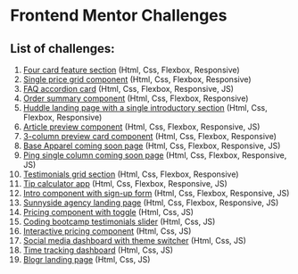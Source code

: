 # Frontend Mentor Challenges

## List of challenges:

1. [Four card feature section](https://happy-swanson-6b9ae4.netlify.app/four-card-feature-section-master/index.html) (Html, Css, Flexbox, Responsive)
2. [Single price grid component](https://happy-swanson-6b9ae4.netlify.app/single-price-grid-component-master/index.html) (Html, Css, Flexbox, Responsive)
3. [FAQ accordion card](https://happy-swanson-6b9ae4.netlify.app/faq-accordion-card-main/index.html) (Html, Css, Flexbox, Responsive, JS)
4. [Order summary component](https://happy-swanson-6b9ae4.netlify.app/order-summary-component-main/index.html) (Html, Css, Flexbox, Responsive)
5. [Huddle landing page with a single introductory section](https://happy-swanson-6b9ae4.netlify.app/huddle-landing-page-with-single-introductory-section-master/index.html) (Html, Css, Flexbox, Responsive)
6. [Article preview component](https://happy-swanson-6b9ae4.netlify.app/article-preview-component-master/index.html) (Html, Css, Flexbox, Responsive, JS)
7. [3-column preview card component](https://happy-swanson-6b9ae4.netlify.app/3-column-preview-card-component-main/index.html) (Html, Css, Flexbox, Responsive)
8. [Base Apparel coming soon page](https://happy-swanson-6b9ae4.netlify.app/base-apparel-coming-soon-master/index.html) (Html, Css, Flexbox, Responsive, JS)
9. [Ping single column coming soon page](https://happy-swanson-6b9ae4.netlify.app/ping-coming-soon-page-master/index.html) (Html, Css, Flexbox, Responsive, JS)
10. [Testimonials grid section](https://happy-swanson-6b9ae4.netlify.app/testimonials-grid-section-main/index.html) (Html, Css, Flexbox, Responsive)
11. [Tip calculator app](https://happy-swanson-6b9ae4.netlify.app/tip-calculator-app-main/index.html) (Html, Css, Flexbox, Responsive, JS)
12. [Intro component with sign-up form](https://happy-swanson-6b9ae4.netlify.app/intro-component-with-signup-form-master/index.html) (Html, Css, Flexbox, Responsive, JS)
13. [Sunnyside agency landing page](https://happy-swanson-6b9ae4.netlify.app/sunnyside-agency-landing-page-main/index.html) (Html, Css, Flexbox, Responsive, JS)
14. [Pricing component with toggle](https://happy-swanson-6b9ae4.netlify.app/pricing-component-with-toggle-master/index.html) (Html, Css, JS)
15. [Coding bootcamp testimonials slider](https://happy-swanson-6b9ae4.netlify.app/coding-bootcamp-testimonials-slider-master/index.html) (Html, Css, JS)
16. [Interactive pricing component](https://happy-swanson-6b9ae4.netlify.app/interactive-pricing-component-main/index.html) (Html, Css, JS)
17. [Social media dashboard with theme switcher](https://happy-swanson-6b9ae4.netlify.app/social-media-dashboard-with-theme-switcher-master/index.html) (Html, Css, JS)
18. [Time tracking dashboard](https://happy-swanson-6b9ae4.netlify.app/time-tracking-dashboard-main/index.html) (Html, Css, JS)
19. [Blogr landing page](https://happy-swanson-6b9ae4.netlify.app/blogr-landing-page-main/index.html) (Html, Css, JS)
